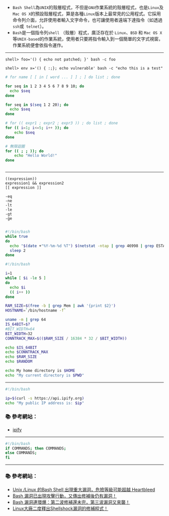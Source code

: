 - `Bash Shell`為`UNIX`的殼層程式，不但是`GNU`作業系統的殼層程式，也是`Linux`及`Mac OS X`的預設殼層程式，算是各種`Linux`版本上最常見的公用程式。它採用命令列介面，允許使用者輸入文字命令，也可讓使用者遠端下達指令（如透過`ssh`或` telnet`）。
- `Bash`是一個指令列`shell` （殼層）程式，廣泛存在於 `Linux`、`BSD` 和 `Mac OS X` 等`UNIX-based`的作業系統，使用者只要將指令輸入到一個簡單的文字式視窗，作業系統便會依指令運作。

---
```console
shell> foo='() { echo not patched; }' bash -c foo
```

```console
shell> env x='() { :;}; echo vulnerable' bash -c "echo this is a test"
```

```sh
# for name [ [ in [ word ... ] ] ; ] do list ; done

for seq in 1 2 3 4 5 6 7 8 9 10; do
  echo $seq
done

for seq in $(seq 1 2 20); do
  echo $seq
done

# for (( expr1 ; expr2 ; expr3 )) ; do list ; done
for (( i=1; i<=5; i++ )); do
    echo $seq
done

# 無限迴圈
for (( ; ; )); do
    echo "Hello World!"
done
 
```
---

```
((expression))
expression1 && expression2
[[ expression ]]

-eq
-ne
-lt
-le
-gt
-ge
  
```

```sh
#!/bin/bash
while true
do
  echo "$(date +"%Y-%m-%d %T") $(netstat -ntap | grep 46998 | grep ESTABLISHED | wc -l)" | tee -a LogFile
  sleep 2
done
```

```sh
#!/bin/bash

i=1
while [ $i -le 5 ]
do
  echo $i
  (( i++ ))
done
```


```sh
RAM_SIZE=$(free -b | grep Mem | awk '{print $2}')
HOSTNAME=`/bin/hostname -f`

uname -m | grep 64
IS_64BIT=$?
#BIT_WIDTH=64
BIT_WIDTH=32
CONNTRACK_MAX=$(($RAM_SIZE / 16384 * 32 / $BIT_WIDTH))

echo $IS_64BIT
echo $CONNTRACK_MAX
echo $RAM_SIZE
echo $RANDOM

echo My home directory is $HOME
echo "My current directory is $PWD"
```

---
```sh
#!/bin/bash

ip=$(curl -s https://api.ipify.org)
echo "My public IP address is: $ip"
```

### :books: 參考網站：
- [ipify](https://www.ipify.org/)

---

```sh
#!/bin/bash
if COMMANDS; then COMMANDS;
else COMMANDS;
fi
```

---

### :books: 參考網站：
- [Unix /Linux 的Bash Shell 出現重大漏洞，危險等級可能超越 Heartbleed](http://www.ithome.com.tw/news/91107)
- [Bash 漏洞已出現攻擊行動，又傳出修補後仍有漏洞！](http://www.ithome.com.tw/news/91148)
- [Bash 漏洞連環爆：第二波修補還未完，第三波漏洞又來襲！](http://www.ithome.com.tw/news/91233)
- [Linux大廠二度釋出Shellshock漏洞的修補程式！](http://www.ithome.com.tw/news/91180)